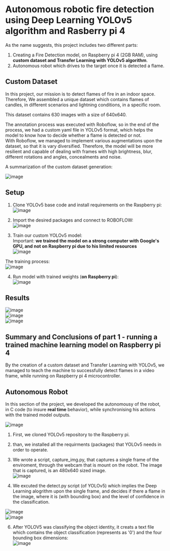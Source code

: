# Autonomous robotic fire detection using Deep Learning YOLOv5 algorithm and Rasberry pi 4

As the name suggests, this project includes two different parts:<br>
1. Creating a Fire Detection model, on Raspberry pi 4 (2GB RAM), using **custom dataset and Transfer Learning with YOLOv5 algorithm**.
2. Autonomous robot which drives to the target once it is detected a flame.<br>


## Custom Dataset

In this project, our mission is to detect flames of fire in an indoor space.
Therefore, We assembled a unique dataset which contains flames of candles, in different scenarios and lightning conditions, in a specific room.

This dataset contains 630 images with a size of 640x640.<br>

The annotation process was executed with Roboflow, so in the end of the process, we had a custom yaml file in YOLOv5 format, which helps the model to know how to decide whether a flame is detected or not.<br>
With Roboflow, we managed to implement various augmentations upon the dataset, so that it is vary diversified.
Therefore, the model will be more resilient and capable of dealing with frames with high brightness, blur, different rotations and angles, concealments and noise.  

A summarization of the custom dataset generation:<br>

![image](https://github.com/AvivShuster/Fire-Detection-Final-Project/assets/121958931/9f9265f0-eddb-4265-bdca-b0fdf124e777)

## Setup

1. Clone YOLOv5 base code and install requirements on the Raspberry pi:<br>
![image](https://user-images.githubusercontent.com/121958931/220930034-1bab3649-2123-40ce-bb31-117c3a29f37b.png)

2. Import the desired packages and connect to ROBOFLOW:<br>
![image](https://user-images.githubusercontent.com/121958931/220946259-a0781378-2e15-425e-a6b9-efd684b4fdde.png)

3. Train our custom YOLOv5 model:<br>
Important: **we trained the model on a strong computer with Google's GPU, and not on Raspberry pi due to his limited resources**<br>
![image](https://github.com/AvivShuster/Fire-Detection-Final-Project/assets/121958931/6bfd1038-81f2-4f1e-9d89-7d92adc1dcb8)

The training process:<br>
![image](https://github.com/AvivShuster/Fire-Detection-Final-Project/assets/121958931/9f56abd9-2401-44c2-a1c6-af85f3352a87)

4. Run model with trained weights (**on Raspberry pi**):<br>
![image](https://github.com/AvivShuster/Fire-Detection-Final-Project/assets/121958931/89351613-3a21-470f-83b5-061b9720e174)

## Results

![image](https://github.com/AvivShuster/Fire-Detection-Final-Project/assets/121958931/ad0ca6f7-3500-4de2-a681-ff7f21e2fed9)<br>
![image](https://github.com/AvivShuster/Fire-Detection-Final-Project/assets/121958931/a084c159-4347-4d00-80aa-425f52565512)<br>
![image](https://github.com/AvivShuster/Fire-Detection-Final-Project/assets/121958931/d16fc493-ef23-430b-8737-895beb1f3614)<br>

## Summary and Conclusions of part 1 - running a trained machine learning model on Raspberry pi 4

By the creation of a custom dataset and Transfer Learning with YOLOv5, we managed to teach the machine to successfully detect flames in a video frame, while running on Raspberry pi 4 microcontroller.


## Autonomous Robot
In this section of the project, we developed the autonomousy of the robot, in C code (to insure **real time** behavior), while synchronising his actions with the trained model outputs.<br>

![image](https://github.com/AvivShuster/Fire-Detection-Final-Project/assets/121958931/b2858d92-37d2-4cc9-b3c9-6c270b8089ec)<br>


1. First, we cloned YOLOv5 repository to the Raspberry pi.
2. than, we installed all the requirments (packages) that YOLOv5 needs in order to operate.
3. We wrote a script, capture_img.py, that captures a single frame of the enviroment, through the webcam that is mount on the robot.
The image that is captured, is an 480x640 sized image.<br>
![image](https://github.com/AvivShuster/Fire-Detection-Final-Project/assets/121958931/6390634f-ca50-4cf0-9c13-24cfc98d2613)<br>

5. We excuted the detect.py script (of YOLOv5) which implies the Deep Learning alogrithm upon the single frame, and decides if there a flame in the image, where it is (with bounding box) and the level of confidence in the classification.

![image](https://github.com/AvivShuster/Fire-Detection-Final-Project/assets/121958931/364e1abb-6647-49eb-a8e3-57bfb51e1f22)<br>
![image](https://github.com/AvivShuster/Fire-Detection-Final-Project/assets/121958931/875f7380-6f1c-4ca0-b3e3-57c5a1d65d4d)

6. After YOLOV5 was classifying the object identity, it creats a text file which contains the object classification (represents as '0') and the four bounding box dimensions:<br>
![image](https://github.com/AvivShuster/Fire-Detection-Final-Project/assets/121958931/b3e0390c-2852-40f2-8782-a1cd804689cd)<br>

